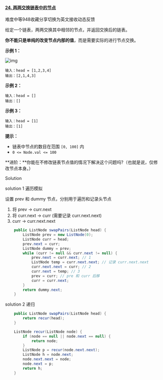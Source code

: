 #### [24. 两两交换链表中的节点](https://leetcode-cn.com/problems/swap-nodes-in-pairs/)

难度中等948收藏分享切换为英文接收动态反馈

给定一个链表，两两交换其中相邻的节点，并返回交换后的链表。

**你不能只是单纯的改变节点内部的值**，而是需要实际的进行节点交换。

 

**示例 1：**

![img](https://assets.leetcode.com/uploads/2020/10/03/swap_ex1.jpg)

```
输入：head = [1,2,3,4]
输出：[2,1,4,3]
```

**示例 2：**

```
输入：head = []
输出：[]
```

**示例 3：**

```
输入：head = [1]
输出：[1]
```

 

**提示：**

- 链表中节点的数目在范围 `[0, 100]` 内
- `0 <= Node.val <= 100`

 

**进阶：**你能在不修改链表节点值的情况下解决这个问题吗?（也就是说，仅修改节点本身。）



Solution

solution 1 遍历模拟

设置 prev 和 dummy 节点，分别用于遍历和记录头节点

1. 将 prev -> curr.next
2. 将 curr.next -> curr (需要记录 curr.next.next)
3. curr -> curr.next.next

```java
    public ListNode swapPairs(ListNode head) {
        ListNode prev = new ListNode(0);
        ListNode curr = head;
        prev.next = curr;
        ListNode dummy = prev;
        while (curr != null && curr.next != null) {
            prev.next = curr.next; // 1
            ListNode temp = curr.next.next;	// 记录 curr.next.next
            curr.next.next = curr; // 2
            curr.next = temp; // 3
            prev = curr; // pre 和 curr 后移
            curr = curr.next;
        }
        return dummy.next;
    }
```

solution 2 递归

```java
    public ListNode swapPairs(ListNode head) {
        return recur(head);
    }

    ListNode recur(ListNode node) {
        if (node == null || node.next == null) {
            return node;
        }
        ListNode p = recur(node.next.next);
        ListNode h = node.next;
        node.next.next = node;
        node.next = p;
        return h;
    }
```

